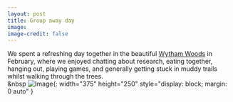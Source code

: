 ```yaml
---
layout: post
title: Group away day
image: 
image-credit: false
---
```

We spent a refreshing day together in the beautiful [Wytham Woods](https://www.wythamwoods.ox.ac.uk) in February, where we enjoyed chatting about research, eating together, hanging out, playing games, and generally getting stuck in muddy trails whilst walking through the trees. <br>
&nbsp ![Image](img/articles/woods_group.jpg){: width="375" height="250" style="display: block; margin: 0 auto" }
